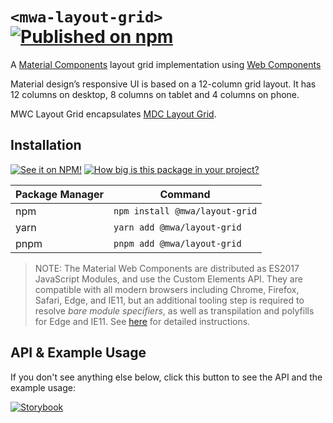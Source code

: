 # `<mwa-layout-grid>` [![Published on npm](https://img.shields.io/npm/v/@mwa/layout-grid.svg)](https://www.npmjs.com/package/@mwa/layout-grid)
A [Material Components](https://material.io/develop/) layout grid implementation using [Web Components](https://www.webcomponents.org/introduction)

Material design’s responsive UI is based on a 12-column grid layout. It has 12 columns on desktop, 8 columns on
tablet and 4 columns on phone.

MWC Layout Grid encapsulates [MDC Layout Grid](https://material.io/develop/web/components/layout-grid).

## Installation
[![See it on NPM!](https://img.shields.io/npm/v/@mwa/layout-grid?style=for-the-badge)](https://www.npmjs.com/package/@mwa/layout-grid)
[![How big is this package in your project?](https://img.shields.io/bundlephobia/minzip/@mwa/layout-grid?style=for-the-badge)](https://bundlephobia.com/result?p=@mwa/layout-grid)

| Package Manager | Command                                 |
|-----------------|-----------------------------------------|
| npm             | `npm install @mwa/layout-grid` |
| yarn            | `yarn add @mwa/layout-grid`    |
| pnpm            | `pnpm add @mwa/layout-grid`    |

> NOTE: The Material Web Components are distributed as ES2017 JavaScript Modules, and use the Custom Elements API. They are compatible with all modern browsers including Chrome, Firefox, Safari, Edge, and IE11, but an additional tooling step is required to resolve *bare module specifiers*, as well as transpilation and polyfills for Edge and IE11. See [here](https://github.com/material-components/material-components-web-components#quick-start) for detailed instructions.

## API & Example Usage
If you don't see anything else below, click this button to see the API and the example usage:

[![Storybook](https://shields.io/badge/-Play%20with%20this%20web%20component-2a0481?logo=storybook&style=for-the-badge)](https://master--625eadb22bf40d003a32215a.chromatic.com/?path=/docs/layoutgrid--basic)
